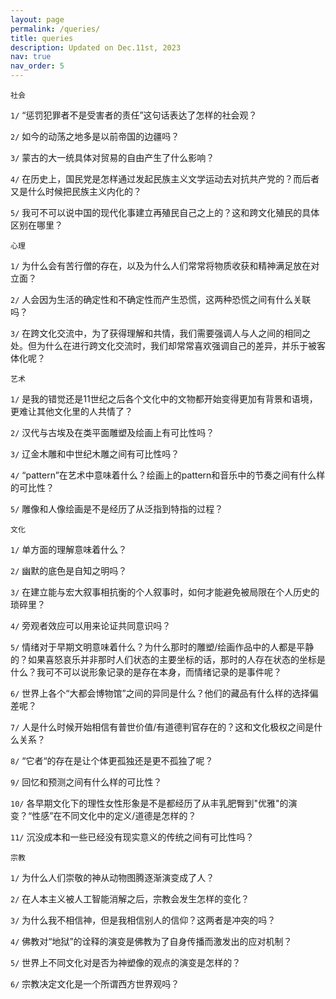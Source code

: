 ```yaml
---
layout: page
permalink: /queries/
title: queries
description: Updated on Dec.11st, 2023
nav: true
nav_order: 5
---
```

`社会`

`1/` “惩罚犯罪者不是受害者的责任”这句话表达了怎样的社会观？

`2/` 如今的动荡之地多是以前帝国的边疆吗？

`3/` 蒙古的大一统具体对贸易的自由产生了什么影响？

`4/` 在历史上，国民党是怎样通过发起民族主义文学运动去对抗共产党的？而后者又是什么时候把民族主义内化的？

`5/` 我可不可以说中国的现代化事建立再殖民自己之上的？这和跨文化殖民的具体区别在哪里？

`心理`

`1/` 为什么会有苦行僧的存在，以及为什么人们常常将物质收获和精神满足放在对立面？

`2/` 人会因为生活的确定性和不确定性而产生恐慌，这两种恐慌之间有什么关联吗？

`3/` 在跨文化交流中，为了获得理解和共情，我们需要强调人与人之间的相同之处。但为什么在进行跨文化交流时，我们却常常喜欢强调自己的差异，并乐于被客体化呢？

`艺术`

`1/` 是我的错觉还是11世纪之后各个文化中的文物都开始变得更加有背景和语境，更难让其他文化里的人共情了？

`2/` 汉代与古埃及在类平面雕塑及绘画上有可比性吗？

`3/` 辽金木雕和中世纪木雕之间有可比性吗？

`4/` “pattern”在艺术中意味着什么？绘画上的pattern和音乐中的节奏之间有什么样的可比性？

`5/` 雕像和人像绘画是不是经历了从泛指到特指的过程？

`文化`

`1/` 单方面的理解意味着什么？

`2/` 幽默的底色是自知之明吗？

`3/` 在建立能与宏大叙事相抗衡的个人叙事时，如何才能避免被局限在个人历史的琐碎里？

`4/` 旁观者效应可以用来论证共同意识吗？

`5/` 情绪对于早期文明意味着什么？为什么那时的雕塑/绘画作品中的人都是平静的？如果喜怒哀乐并非那时人们状态的主要坐标的话，那时的人存在状态的坐标是什么？我可不可以说形象记录的是存在本身，而情绪记录的是事件呢？

`6/` 世界上各个“大都会博物馆”之间的异同是什么？他们的藏品有什么样的选择偏差呢？

`7/` 人是什么时候开始相信有普世价值/有道德判官存在的？这和文化极权之间是什么关系？

`8/` “它者“的存在是让个体更孤独还是更不孤独了呢？

`9/` 回忆和预测之间有什么样的可比性？

`10/` 各早期文化下的理性女性形象是不是都经历了从丰乳肥臀到"优雅"的演变？“性感”在不同文化中的定义/道德是怎样的？

`11/` 沉没成本和一些已经没有现实意义的传统之间有可比性吗？

`宗教`

`1/` 为什么人们崇敬的神从动物图腾逐渐演变成了人？

`2/` 在人本主义被人工智能消解之后，宗教会发生怎样的变化？

`3/` 为什么我不相信神，但是我相信别人的信仰？这两者是冲突的吗？

`4/` 佛教对“地狱”的诠释的演变是佛教为了自身传播而激发出的应对机制？

`5/` 世界上不同文化对是否为神塑像的观点的演变是怎样的？

`6/` 宗教决定文化是一个所谓西方世界观吗？



